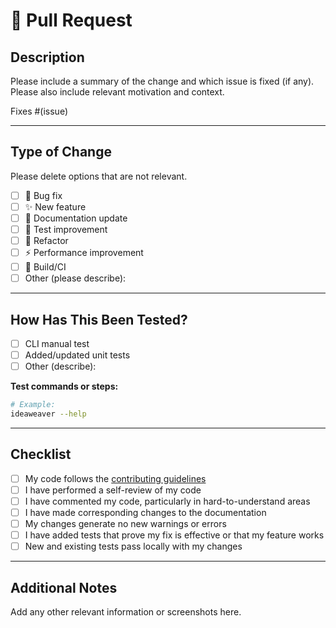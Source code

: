 # 🚀 Pull Request

## Description

Please include a summary of the change and which issue is fixed (if any).  
Please also include relevant motivation and context.

Fixes #(issue)

---

## Type of Change

Please delete options that are not relevant.

- [ ] 🐛 Bug fix
- [ ] ✨ New feature
- [ ] 📝 Documentation update
- [ ] 🧪 Test improvement
- [ ] 🔨 Refactor
- [ ] ⚡️ Performance improvement
- [ ] 🔧 Build/CI
- [ ] Other (please describe):

---

## How Has This Been Tested?

- [ ] CLI manual test
- [ ] Added/updated unit tests
- [ ] Other (describe):

**Test commands or steps:**
```bash
# Example:
ideaweaver --help
```

---

## Checklist

- [ ] My code follows the [contributing guidelines](https://github.com/ideaweaver-ai-code/ideaweaver/blob/main/CONTRIBUTING.md)
- [ ] I have performed a self-review of my code
- [ ] I have commented my code, particularly in hard-to-understand areas
- [ ] I have made corresponding changes to the documentation
- [ ] My changes generate no new warnings or errors
- [ ] I have added tests that prove my fix is effective or that my feature works
- [ ] New and existing tests pass locally with my changes

---

## Additional Notes

Add any other relevant information or screenshots here.
